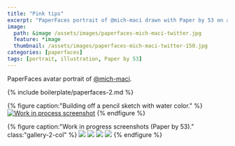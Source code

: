 ```yaml
---
title: "Pink tips"
excerpt: "PaperFaces portrait of @mich-maci drawn with Paper by 53 on an iPad."
image: 
  path: &image /assets/images/paperfaces-mich-maci-twitter.jpg 
  feature: *image
  thumbnail: /assets/images/paperfaces-mich-maci-twitter-150.jpg
categories: [paperfaces]
tags: [portrait, illustration, Paper by 53]
---
```


PaperFaces avatar portrait of <a href="https://twitter.com/mich-maci">@mich-maci</a>.

{% include boilerplate/paperfaces-2.md %}

{% figure caption:"Building off a pencil sketch with water color." %}
[![Work in process screenshot](/assets/images/paperfaces-mich-maci-process-1-750.jpg)](/assets/images/paperfaces-mich-maci-process-1-lg.jpg)
{% endfigure %}

{% figure caption:"Work in progress screenshots (Paper by 53)." class:"gallery-2-col" %}
[![](/assets/images/paperfaces-mich-maci-process-2-600.jpg)](/assets/images/paperfaces-mich-maci-process-2-lg.jpg)
[![](/assets/images/paperfaces-mich-maci-process-3-600.jpg)](/assets/images/paperfaces-mich-maci-process-3-lg.jpg)
[![](/assets/images/paperfaces-mich-maci-process-4-600.jpg)](/assets/images/paperfaces-mich-maci-process-4-lg.jpg)
[![](/assets/images/paperfaces-mich-maci-process-5-600.jpg)](/assets/images/paperfaces-mich-maci-process-5-lg.jpg)
{% endfigure %}
